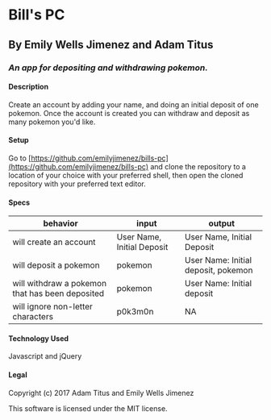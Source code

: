 # Bill's PC
## By Emily Wells Jimenez and Adam Titus
### _An app for depositing and withdrawing pokemon._

#### Description

Create an account by adding your name, and doing an initial deposit of one pokemon. Once the account is created you can withdraw and deposit as many pokemon you'd like.

#### Setup

Go to [https://github.com/emilyjimenez/bills-pc](https://github.com/emilyjimenez/bills-pc) and clone the repository to a location of your choice with your preferred shell, then open the cloned repository with your preferred text editor.

#### Specs

|behavior|input|output|
|----|----|----|
|will create an account|User Name, Initial Deposit|User Name, Initial Deposit|
|will deposit a pokemon|pokemon|User Name: Initial deposit, pokemon|
|will withdraw a pokemon that has been deposited|pokemon|User Name: Initial deposit|
|will ignore non-letter characters|p0k3m0n|NA|

#### Technology Used

Javascript and jQuery

#### Legal

Copyright (c) 2017 Adam Titus and Emily Wells Jimenez

This software is licensed under the MIT license.
